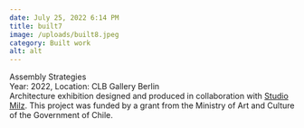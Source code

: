 ```yaml
---
date: July 25, 2022 6:14 PM
title: built7
image: /uploads/built8.jpeg
category: Built work
alt: alt
---
```

Assembly Strategies\
Y﻿ear: 2022, Location: CLB Gallery Berlin\
Architecture exhibition designed and produced in collaboration with [Studio Milz](https://milz.studio/). This project was funded by a grant from the Ministry of Art and Culture of the Government of Chile.